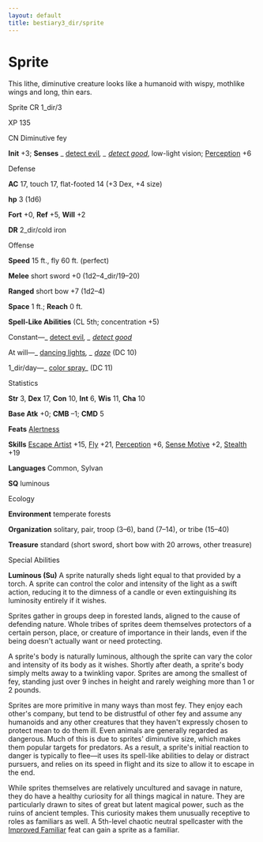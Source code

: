 ```yaml
---
layout: default
title: bestiary3_dir/sprite
---
```

# Sprite

This lithe, diminutive creature looks like a humanoid with wispy, mothlike wings and long, thin ears.

Sprite CR 1_dir/3

XP 135

CN Diminutive fey

**Init** +3; **Senses** _ [detect evil](spells_dir/detectEvil#_detect-evil)_, _ [detect good](spells_dir/detectGood#_detect-good)_, low-light vision; [Perception](skills_dir/perception#_perception) +6

Defense

**AC** 17, touch 17, flat-footed 14 (+3 Dex, +4 size)

**hp** 3 (1d6)

**Fort** +0, **Ref** +5, **Will** +2

**DR** 2_dir/cold iron

Offense

**Speed** 15 ft., fly 60 ft. (perfect)

**Melee** short sword +0 (1d2–4_dir/19–20)

**Ranged** short bow +7 (1d2–4)

**Space** 1 ft.; **Reach** 0 ft.

**Spell-Like Abilities** (CL 5th; concentration +5)

Constant—_ [detect evil](spells_dir/detectEvil#_detect-evil)_, _ [detect good](spells_dir/detectGood#_detect-good)_

At will—_ [dancing lights](spells_dir/dancingLights#_dancing-lights)_, _ [daze](spells_dir/daze#_daze)_ (DC 10)

1_dir/day—_ [color spray](spells_dir/colorSpray#_color-spray)_ (DC 11)

Statistics

**Str** 3, **Dex** 17, **Con** 10, **Int** 6, **Wis** 11, **Cha** 10

**Base Atk** +0; **CMB** –1; **CMD** 5

**Feats** [Alertness](feats#_alertness)

**Skills** [Escape Artist](skills_dir/escapeArtist#_escape-artist) +15, [Fly](skills_dir/fly#_fly) +21, [Perception](skills_dir/perception#_perception) +6, [Sense Motive](skills_dir/senseMotive#_sense-motive) +2, [Stealth](skills_dir/stealth#_stealth) +19

**Languages** Common, Sylvan

**SQ** luminous

Ecology

**Environment** temperate forests

**Organization** solitary, pair, troop (3–6), band (7–14), or tribe (15–40)

**Treasure** standard (short sword, short bow with 20 arrows, other treasure)

Special Abilities

**Luminous (Su)** A sprite naturally sheds light equal to that provided by a torch. A sprite can control the color and intensity of the light as a swift action, reducing it to the dimness of a candle or even extinguishing its luminosity entirely if it wishes.

Sprites gather in groups deep in forested lands, aligned to the cause of defending nature. Whole tribes of sprites deem themselves protectors of a certain person, place, or creature of importance in their lands, even if the being doesn't actually want or need protecting.

A sprite's body is naturally luminous, although the sprite can vary the color and intensity of its body as it wishes. Shortly after death, a sprite's body simply melts away to a twinkling vapor. Sprites are among the smallest of fey, standing just over 9 inches in height and rarely weighing more than 1 or 2 pounds.

Sprites are more primitive in many ways than most fey. They enjoy each other's company, but tend to be distrustful of other fey and assume any humanoids and any other creatures that they haven't expressly chosen to protect mean to do them ill. Even animals are generally regarded as dangerous. Much of this is due to sprites' diminutive size, which makes them popular targets for predators. As a result, a sprite's initial reaction to danger is typically to flee—it uses its spell-like abilities to delay or distract pursuers, and relies on its speed in flight and its size to allow it to escape in the end.

While sprites themselves are relatively uncultured and savage in nature, they do have a healthy curiosity for all things magical in nature. They are particularly drawn to sites of great but latent magical power, such as the ruins of ancient temples. This curiosity makes them unusually receptive to roles as familiars as well. A 5th-level chaotic neutral spellcaster with the [Improved Familiar](feats#_improved-familiar) feat can gain a sprite as a familiar.

